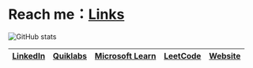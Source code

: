# Reach me：[Links](https://linktr.ee/5j_54d93)

![GitHub stats](https://github-readme-stats.vercel.app/api?username=5j54d93&show_icons=true&theme=radical)


|[LinkedIn](https://www.linkedin.com/in/5j54d93/)|[Quiklabs](https://google.qwiklabs.com/public_profiles/6433a491-5473-4802-83f6-c765698f18b9)|[Microsoft Learn](https://docs.microsoft.com/zh-tw/users/ricky-chuang/)|[LeetCode](https://leetcode.com/5j_54d93/)|[Website](https://sharing-life-in-tw.blogspot.com)
|:-:|:-:|:-:|:-:|:-:|

<!---
5j54d93/5j54d93 is a ✨ special ✨ repository because its `README.md` (this file) appears on your GitHub profile.
You can click the Preview link to take a look at your changes.
--->
